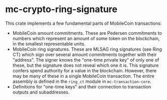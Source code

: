 mc-crypto-ring-signature
========================

This crate implements a few fundamental parts of MobileCoin transactions:

* MobileCoin amount commitments. These are Pedersen commitments to numbers which
  represent an amount of some token on the blockchain, in the smallest representable units.
* MobileCoin ring signatures. These are MLSAG ring signatures (see Ring CT) which sign over
  several amount commitments together with their "address". The signer knows the "one-time private key"
  of only one of these, but the signature does not reveal which one it is. This signature
  confers spend authority for a value in the blockchain. However, there may be many of these in a
  single MobileCoin transaction. The entire assembly is defined in the `ring_ct` module in
  `mc-transaction-core`.
* Definitions for "one-time keys" and their connection to transaction outputs and subaddresses.

